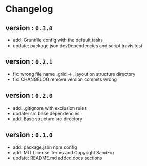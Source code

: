 # Changelog

## version : `0.3.0`

 - add: Gruntfile config with the default tasks
 - update: package.json devDependencies and script travis test

## version : `0.2.1`

 - fix: wrong file name _grid -> _layout on structure directory
 - fix: CHANGELOG remove version commits wrong

## version : `0.2.0`

 - add: .gitignore with exclusion rules
 - update: src base dependencies
 - add: Base structure src directory


## version : `0.1.0`

 - add: package.json npm config
 - add: MIT License Terms and Copyright SandFox
 - update: README.md added docs sections
